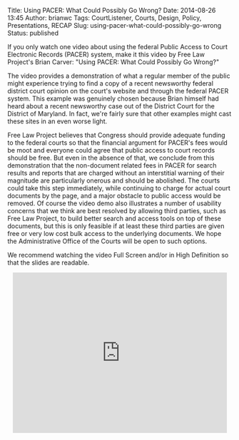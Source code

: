 Title: Using PACER: What Could Possibly Go Wrong?
Date: 2014-08-26 13:45
Author: brianwc
Tags: CourtListener, Courts, Design, Policy, Presentations, RECAP
Slug: using-pacer-what-could-possibly-go-wrong
Status: published

If you only watch one video about using the federal Public Access to
Court Electronic Records (PACER) system, make it this video by Free Law
Project's Brian Carver: "Using PACER: What Could Possibly Go Wrong?"

The video provides a demonstration of what a regular member of the
public might experience trying to find a copy of a recent newsworthy
federal district court opinion on the court's website and through the
federal PACER system. This example was genuinely chosen because Brian
himself had heard about a recent newsworthy case out of the District
Court for the District of Maryland. In fact, we're fairly sure that
other examples might cast these sites in an even worse light.

Free Law Project believes that Congress should provide adequate funding
to the federal courts so that the financial argument for PACER's fees
would be moot and everyone could agree that public access to court
records should be free. But even in the absence of that, we conclude
from this demonstration that the non-document related fees in PACER for
search results and reports that are charged without an interstitial
warning of their magnitude are particularly onerous and should be
abolished. The courts could take this step immediately, while continuing
to charge for actual court documents by the page, and a major obstacle
to public access would be removed. Of course the video demo also
illustrates a number of usability concerns that we think are best
resolved by allowing third parties, such as Free Law Project, to build
better search and access tools on top of these documents, but this is
only feasible if at least these third parties are given free or very low
cost bulk access to the underlying documents. We hope the Administrative
Office of the Courts will be open to such options.

We recommend watching the video Full Screen and/or in High Definition so
that the slides are readable.

<p>
<center>
<iframe src="https://www.youtube.com/embed/hoBhYxxycuk" width="480" height="360" frameborder="0" allowfullscreen="allowfullscreen"></iframe>

</center>
</p>


